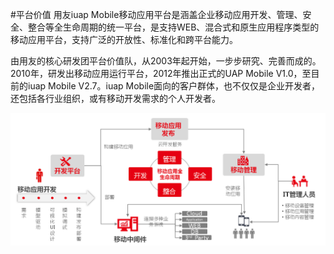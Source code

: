 #平台价值
用友iuap Mobile移动应用平台是涵盖企业移动应用开发、管理、安全、整合等全生命周期的统一平台，是支持WEB、混合式和原生应用程序类型的移动应用平台，支持广泛的开放性、标准化和跨平台能力。

由用友的核心研发团平台价值队，从2003年起开始，一步步研究、完善而成的。2010年，研发出移动应用运行平台，2012年推出正式的UAP Mobile V1.0，至目前的iuap Mobile V2.7。iuap Mobile面向的客户群体，也不仅仅是企业开发者，还包括各行业组织，或有移动开发需求的个人开发者。

![](/assets/11.png)

